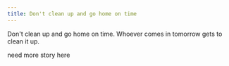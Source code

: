 ```yaml
---
title: Don't clean up and go home on time
---
```


Don't clean up and go home on time. Whoever comes in tomorrow gets to clean it up.

need more story here